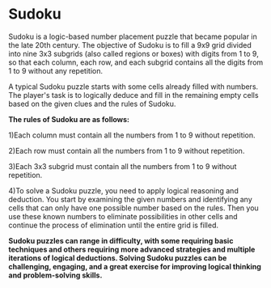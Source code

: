 # Sudoku

Sudoku is a logic-based number placement puzzle that became popular in the late 20th century. The objective of Sudoku is to fill a 9x9 grid divided into nine 3x3 subgrids (also called regions or boxes) with digits from 1 to 9, so that each column, each row, and each subgrid contains all the digits from 1 to 9 without any repetition.

A typical Sudoku puzzle starts with some cells already filled with numbers. The player's task is to logically deduce and fill in the remaining empty cells based on the given clues and the rules of Sudoku.

**The rules of Sudoku are as follows:**

1)Each column must contain all the numbers from 1 to 9 without repetition.





2)Each row must contain all the numbers from 1 to 9 without repetition.









3)Each 3x3 subgrid must contain all the numbers from 1 to 9 without repetition.










4)To solve a Sudoku puzzle, you need to apply logical reasoning and deduction. You start by examining the given numbers and identifying any cells that can only have one possible number based on the rules. Then you use these known numbers to eliminate possibilities in other cells and continue the process of elimination until the entire grid is filled.

**Sudoku puzzles can range in difficulty, with some requiring basic techniques and others requiring more advanced strategies and multiple iterations of logical deductions. Solving Sudoku puzzles can be challenging, engaging, and a great exercise for improving logical thinking and problem-solving skills.**
